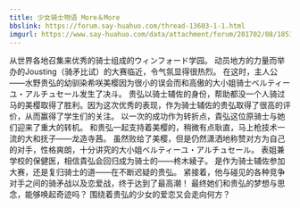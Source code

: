 ```yaml
---
title: 少女骑士物语 More＆More
bbslink: https://forum.say-huahuo.com/thread-13603-1-1.html
imgurl: https://www.say-huahuo.com/data/attachment/forum/201702/08/185145lg1jg1gt11g73ofa.jpg
---
```


从世界各地召集来优秀的骑士组成的ウィンフォード学园。
动员地方的力量而举办的Jousting（骑矛比试）的大赛临近，令气氛显得很热烈。
在这时，主人公——水野贵弘的幼驯染希咲美樱因为很小的误会而和高傲的大小姐骑士ベルティーユ・アルチュセール发生了决斗。
贵弘以骑士辅佐的身份，帮助都没一个人骑过马的美樱取得了胜利。因为这次优秀的表现，作为骑士辅佐的贵弘取得了很高的评价，从而赢得了学生们的关注。
以一次的成功作为转折点，貴弘这位原骑士与她们迎来了重大的转机。
和贵弘一起支持着美樱的，稍微有点耿直，马上枪技术一流的大和抚子——龙造寺茜。
虽然败给了美樱，但是仍然潇洒地称赞对方为自己的对手，性格爽朗，十分讲究的大小姐ベルティーユ・アルチュセール。
表姐兼学校的保健医，相信貴弘会回归成为骑士的——柊木綾子。
是作为骑士辅佐参加大赛，还是复归骑士的道——在不断迟疑的贵弘。
紧接着，他与碰见的各种竞争对手之间的骑矛战以及恋爱战，终于达到了最高潮！
最终她们和贵弘的梦想与思念，能够唤起奇迹吗？
围绕着贵弘的少女的爱恋又会走向何方？<!--more-->
